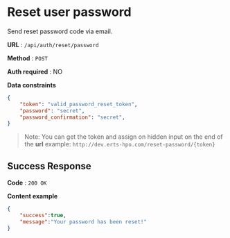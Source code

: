 # Reset user password

Send reset password code via email.

**URL** : `/api/auth/reset/password`

**Method** : `POST`

**Auth required** : NO

**Data constraints**

```json
{
    "token": "valid_password_reset_token",
    "password": "secret",
    "password_confirmation": "secret",
}
```
> Note: You can get the token and assign on hidden input on the end of the **url** example: `http://dev.erts-hpo.com/reset-password/{token}`

## Success Response

**Code** : `200 OK`

**Content example**

```json
{
    "success":true,
    "message":"Your password has been reset!"
}
```
